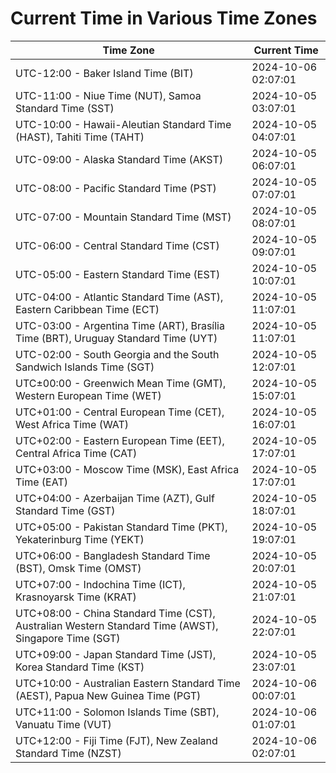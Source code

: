# Current Time in Various Time Zones

| Time Zone | Current Time |
|-----------|--------------|
| UTC-12:00 - Baker Island Time (BIT) | 2024-10-06 02:07:01 |
| UTC-11:00 - Niue Time (NUT), Samoa Standard Time (SST) | 2024-10-05 03:07:01 |
| UTC-10:00 - Hawaii-Aleutian Standard Time (HAST), Tahiti Time (TAHT) | 2024-10-05 04:07:01 |
| UTC-09:00 - Alaska Standard Time (AKST) | 2024-10-05 06:07:01 |
| UTC-08:00 - Pacific Standard Time (PST) | 2024-10-05 07:07:01 |
| UTC-07:00 - Mountain Standard Time (MST) | 2024-10-05 08:07:01 |
| UTC-06:00 - Central Standard Time (CST) | 2024-10-05 09:07:01 |
| UTC-05:00 - Eastern Standard Time (EST) | 2024-10-05 10:07:01 |
| UTC-04:00 - Atlantic Standard Time (AST), Eastern Caribbean Time (ECT) | 2024-10-05 11:07:01 |
| UTC-03:00 - Argentina Time (ART), Brasília Time (BRT), Uruguay Standard Time (UYT) | 2024-10-05 11:07:01 |
| UTC-02:00 - South Georgia and the South Sandwich Islands Time (SGT) | 2024-10-05 12:07:01 |
| UTC±00:00 - Greenwich Mean Time (GMT), Western European Time (WET) | 2024-10-05 15:07:01 |
| UTC+01:00 - Central European Time (CET), West Africa Time (WAT) | 2024-10-05 16:07:01 |
| UTC+02:00 - Eastern European Time (EET), Central Africa Time (CAT) | 2024-10-05 17:07:01 |
| UTC+03:00 - Moscow Time (MSK), East Africa Time (EAT) | 2024-10-05 17:07:01 |
| UTC+04:00 - Azerbaijan Time (AZT), Gulf Standard Time (GST) | 2024-10-05 18:07:01 |
| UTC+05:00 - Pakistan Standard Time (PKT), Yekaterinburg Time (YEKT) | 2024-10-05 19:07:01 |
| UTC+06:00 - Bangladesh Standard Time (BST), Omsk Time (OMST) | 2024-10-05 20:07:01 |
| UTC+07:00 - Indochina Time (ICT), Krasnoyarsk Time (KRAT) | 2024-10-05 21:07:01 |
| UTC+08:00 - China Standard Time (CST), Australian Western Standard Time (AWST), Singapore Time (SGT) | 2024-10-05 22:07:01 |
| UTC+09:00 - Japan Standard Time (JST), Korea Standard Time (KST) | 2024-10-05 23:07:01 |
| UTC+10:00 - Australian Eastern Standard Time (AEST), Papua New Guinea Time (PGT) | 2024-10-06 00:07:01 |
| UTC+11:00 - Solomon Islands Time (SBT), Vanuatu Time (VUT) | 2024-10-06 01:07:01 |
| UTC+12:00 - Fiji Time (FJT), New Zealand Standard Time (NZST) | 2024-10-06 02:07:01 |
